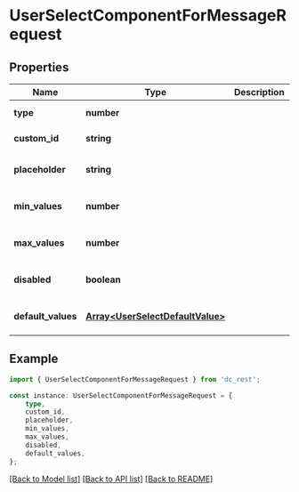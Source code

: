 # UserSelectComponentForMessageRequest


## Properties

Name | Type | Description | Notes
------------ | ------------- | ------------- | -------------
**type** | **number** |  | [default to undefined]
**custom_id** | **string** |  | [default to undefined]
**placeholder** | **string** |  | [optional] [default to undefined]
**min_values** | **number** |  | [optional] [default to undefined]
**max_values** | **number** |  | [optional] [default to undefined]
**disabled** | **boolean** |  | [optional] [default to undefined]
**default_values** | [**Array&lt;UserSelectDefaultValue&gt;**](UserSelectDefaultValue.md) |  | [optional] [default to undefined]

## Example

```typescript
import { UserSelectComponentForMessageRequest } from 'dc_rest';

const instance: UserSelectComponentForMessageRequest = {
    type,
    custom_id,
    placeholder,
    min_values,
    max_values,
    disabled,
    default_values,
};
```

[[Back to Model list]](../README.md#documentation-for-models) [[Back to API list]](../README.md#documentation-for-api-endpoints) [[Back to README]](../README.md)
